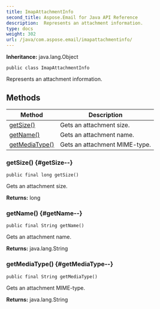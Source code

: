```yaml
---
title: ImapAttachmentInfo
second_title: Aspose.Email for Java API Reference
description:  Represents an attachment information.
type: docs
weight: 302
url: /java/com.aspose.email/imapattachmentinfo/
---
```

**Inheritance:**
java.lang.Object
```
public class ImapAttachmentInfo
```

Represents an attachment information.
## Methods

| Method | Description |
| --- | --- |
| [getSize()](#getSize--) | Gets an attachment size. |
| [getName()](#getName--) | Gets an attachment name. |
| [getMediaType()](#getMediaType--) | Gets an attachment MIME-type. |
### getSize() {#getSize--}
```
public final long getSize()
```


Gets an attachment size.

**Returns:**
long
### getName() {#getName--}
```
public final String getName()
```


Gets an attachment name.

**Returns:**
java.lang.String
### getMediaType() {#getMediaType--}
```
public final String getMediaType()
```


Gets an attachment MIME-type.

**Returns:**
java.lang.String
